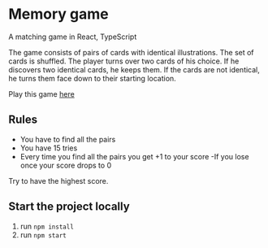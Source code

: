 # Memory game

A matching game in React, TypeScript

The game consists of pairs of cards with identical illustrations. The set of cards is shuffled. The player turns over two cards of his choice. If he discovers two identical cards, he keeps them. If the cards are not identical, he turns them face down to their starting location.

Play this game [here](http://mathieuelisabeth.github.io/memory-game)

## Rules

- You have to find all the pairs
- You have 15 tries 
- Every time you find all the pairs you get +1 to your score
-If you lose once your score drops to 0

Try to have the highest score.

## Start the project locally

1. run ```npm install```
2. run ```npm start``` 

